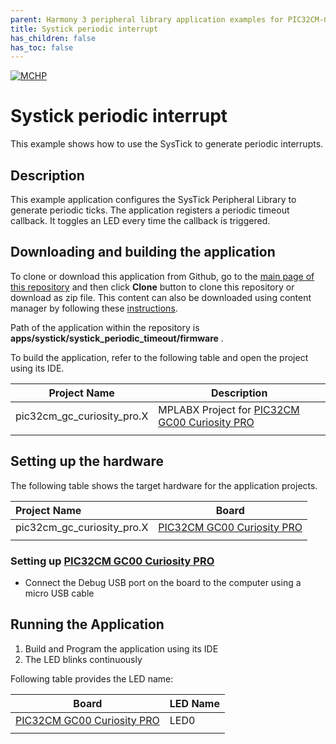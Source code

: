 ```yaml
---
parent: Harmony 3 peripheral library application examples for PIC32CM-GC/SG family
title: Systick periodic interrupt 
has_children: false
has_toc: false
---
```


[![MCHP](https://www.microchip.com/ResourcePackages/Microchip/assets/dist/images/logo.png)](https://www.microchip.com)

# Systick periodic interrupt

This example shows how to use the SysTick to generate periodic interrupts.

## Description

This example application configures the SysTick Peripheral Library to generate periodic ticks. The application registers a periodic timeout callback. It toggles an LED every time the callback is triggered.

## Downloading and building the application

To clone or download this application from Github, go to the [main page of this repository](https://github.com/Microchip-MPLAB-Harmony/csp_apps_pic32cm_gc) and then click **Clone** button to clone this repository or download as zip file.
This content can also be downloaded using content manager by following these [instructions](https://github.com/Microchip-MPLAB-Harmony/contentmanager/wiki).

Path of the application within the repository is **apps/systick/systick_periodic_timeout/firmware** .

To build the application, refer to the following table and open the project using its IDE.

| Project Name      | Description                                    |
| ----------------- | ---------------------------------------------- |
| pic32cm_gc_curiosity_pro.X    | MPLABX Project for [PIC32CM GC00 Curiosity PRO]()|
|||

## Setting up the hardware

The following table shows the target hardware for the application projects.

| Project Name| Board|
|:---------|:---------:|
| pic32cm_gc_curiosity_pro.X    | [PIC32CM GC00 Curiosity PRO]()|
|||

### Setting up [PIC32CM GC00 Curiosity PRO]()

- Connect the Debug USB port on the board to the computer using a micro USB cable

## Running the Application

1. Build and Program the application using its IDE
2. The LED blinks continuously

Following table provides the LED name:

| Board      | LED Name |
| ---------- | ---------------- |
| [PIC32CM GC00 Curiosity PRO]()    | LED0 |
|||
